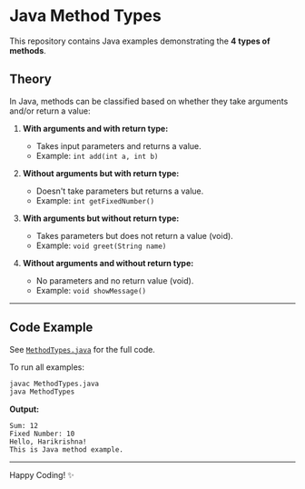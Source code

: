 # Java Method Types

This repository contains Java examples demonstrating the **4 types of methods**.

## Theory

In Java, methods can be classified based on whether they take arguments and/or return a value:

1. **With arguments and with return type:**
   - Takes input parameters and returns a value.
   - Example: `int add(int a, int b)`

2. **Without arguments but with return type:**
   - Doesn't take parameters but returns a value.
   - Example: `int getFixedNumber()`

3. **With arguments but without return type:**
   - Takes parameters but does not return a value (void).
   - Example: `void greet(String name)`

4. **Without arguments and without return type:**
   - No parameters and no return value (void).
   - Example: `void showMessage()`

---

## Code Example

See [`MethodTypes.java`](./MethodType.java) for the full code.

To run all examples:

```sh
javac MethodTypes.java
java MethodTypes
```

**Output:**
```
Sum: 12
Fixed Number: 10
Hello, Harikrishna!
This is Java method example.
```

---

Happy Coding! ✨
